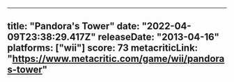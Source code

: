 
---
title: "Pandora's Tower"
date: "2022-04-09T23:38:29.417Z"
releaseDate: "2013-04-16"
platforms: ["wii"]
score: 73
metacriticLink: "https://www.metacritic.com/game/wii/pandoras-tower"
---
